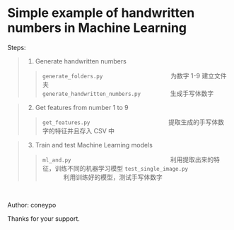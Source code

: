 # Simple example of handwritten numbers in Machine Learning

Steps:
>	1. Generate handwritten numbers  
>> ```generate_folders.py``` &nbsp;  &nbsp;  &nbsp; &nbsp;   &nbsp;  &nbsp;  &nbsp;  &nbsp;  &nbsp;  &nbsp;  &nbsp;  &nbsp;  &nbsp;  &nbsp;  &nbsp;  &nbsp;  &nbsp;  &nbsp;  &nbsp; 为数字 1-9 建立文件夹            &nbsp;  &nbsp;  &nbsp;  &nbsp;  &nbsp;  &nbsp;               
>> ```generate_handwritten_numbers.py```  &nbsp; &nbsp;  &nbsp;    &nbsp;     &nbsp; &nbsp;   &nbsp; &nbsp;  生成手写体数字

>	2. Get features from number 1 to 9 
>> ```get_features.py```   &nbsp;  &nbsp;  &nbsp;  &nbsp;  &nbsp;  &nbsp;  &nbsp;  &nbsp;  &nbsp;  &nbsp;  &nbsp;  &nbsp;  &nbsp;  &nbsp;  &nbsp;  &nbsp;  &nbsp;  &nbsp; &nbsp;  &nbsp;  &nbsp; &nbsp; 提取生成的手写体数字的特征并且存入 CSV 中 

>	3. Train and test Machine Learning models
>> ```ml_and.py```   &nbsp;  &nbsp;  &nbsp;  &nbsp;  &nbsp;    &nbsp;  &nbsp;  &nbsp;  &nbsp;  &nbsp;  &nbsp;  &nbsp;  &nbsp;  &nbsp;  &nbsp;  &nbsp;  &nbsp;  &nbsp; &nbsp;  &nbsp;  &nbsp;  &nbsp;  &nbsp;  &nbsp;  &nbsp;  &nbsp;  &nbsp;  &nbsp;  利用提取出来的特征，训练不同的机器学习模型
>> ```test_single_image.py```   &nbsp;  &nbsp;  &nbsp;   &nbsp;  &nbsp;  &nbsp;  &nbsp;   &nbsp;    &nbsp;  &nbsp;  &nbsp;  &nbsp;  &nbsp;  &nbsp;  &nbsp;  &nbsp;  &nbsp;  &nbsp; 利用训练好的模型，测试手写体数字

<br>

Author: coneypo

Thanks for your support.
